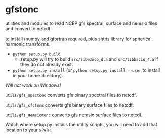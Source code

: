 # gfstonc
utilities and modules to read NCEP gfs spectral, surface and nemsio files and convert to netcdf

to install ([numpy](http://numpy.org) and [gfortran](https://gcc.gnu.org/wiki/GFortran) required, 
plus [shtns](https://bitbucket.org/nschaeff/shtns) library for spherical harmonic transforms.

* `python setup.py build`
   - setup.py will try to build `src/libw3nco_d.a`  and `src/libbacio_4.a` if they do not
already exist.
* `python setup.py install` (or `python setup.py install --user` to install in your 
home directory).

*Will not work on Windows!*

`utils/gfs_spectonc` converts gfs binary spectral files to netcdf.

`utils/gfs_sfctonc` converts gfs binary surface files to netcdf.

`utils/gfs_nemsiotonc` converts gfs nemsio surface files to netcdf.

Watch where setup.py installs the utility scripts, you will need to add that location to your `$PATH`.
